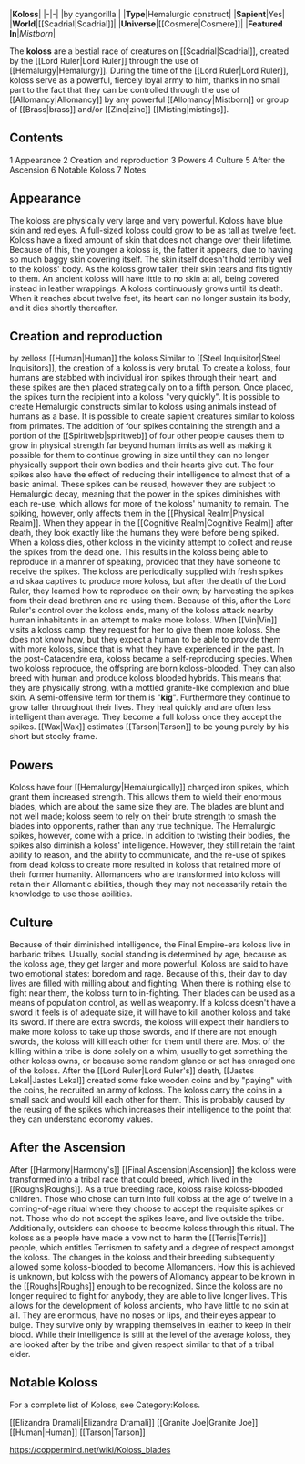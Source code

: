 |**Koloss**|
|-|-|
|by  cyangorilla |
|**Type**|Hemalurgic construct|
|**Sapient**|Yes|
|**World**|[[Scadrial\|Scadrial]]|
|**Universe**|[[Cosmere\|Cosmere]]|
|**Featured In**|*Mistborn*|

The **koloss** are a bestial race of creatures on [[Scadrial\|Scadrial]], created by the [[Lord Ruler\|Lord Ruler]] through the use of [[Hemalurgy\|Hemalurgy]]. During the time of the [[Lord Ruler\|Lord Ruler]], koloss serve as a powerful, fiercely loyal army to him, thanks in no small part to the fact that they can be controlled through the use of [[Allomancy\|Allomancy]] by any powerful [[Allomancy\|Mistborn]] or group of [[Brass\|brass]] and/or [[Zinc\|zinc]] [[Misting\|mistings]].

## Contents

1 Appearance
2 Creation and reproduction
3 Powers
4 Culture
5 After the Ascension
6 Notable Koloss
7 Notes


## Appearance
The koloss are physically very large and very powerful. Koloss have blue skin and red eyes. A full-sized koloss could grow to be as tall as twelve feet. Koloss have a fixed amount of skin that does not change over their lifetime. Because of this, the younger a koloss is, the fatter it appears, due to having so much baggy skin covering itself. The skin itself doesn't hold terribly well to the koloss' body. As the koloss grow taller, their skin tears and fits tightly to them. An ancient koloss will have little to no skin at all, being covered instead in leather wrappings. A koloss continuously grows until its death. When it reaches about twelve feet, its heart can no longer sustain its body, and it dies shortly thereafter.

## Creation and reproduction
 by  zelloss  [[Human\|Human]] the koloss
Similar to [[Steel Inquisitor\|Steel Inquisitors]], the creation of a koloss is very brutal. To create a koloss, four humans are stabbed with individual iron spikes through their heart, and these spikes are then placed strategically on to a fifth person. Once placed, the spikes turn the recipient into a koloss "very quickly". It is possible to create Hemalurgic constructs similar to koloss using animals instead of humans as a base. It is possible to create sapient creatures similar to koloss from primates.
The addition of four spikes containing the strength and a portion of the [[Spiritweb\|spiritweb]] of four other people causes them to grow in physical strength far beyond human limits as well as making it possible for them to continue growing in size until they can no longer physically support their own bodies and their hearts give out. The four spikes also have the effect of reducing their intelligence to almost that of a basic animal. These spikes can be reused, however they are subject to Hemalurgic decay, meaning that the power in the spikes diminishes with each re-use, which allows for more of the koloss' humanity to remain.
The spiking, however, only affects them in the [[Physical Realm\|Physical Realm]]. When they appear in the [[Cognitive Realm\|Cognitive Realm]] after death, they look exactly like the humans they were before being spiked.
When a koloss dies, other koloss in the vicinity attempt to collect and reuse the spikes from the dead one. This results in the koloss being able to reproduce in a manner of speaking, provided that they have someone to receive the spikes. The koloss are periodically supplied with fresh spikes and skaa captives to produce more koloss, but after the death of the Lord Ruler, they learned how to reproduce on their own; by harvesting the spikes from their dead brethren and re-using them.
Because of this, after the Lord Ruler's control over the koloss ends, many of the koloss attack nearby human inhabitants in an attempt to make more koloss. When [[Vin\|Vin]] visits a koloss camp, they request for her to give them more koloss. She does not know how, but they expect a human to be able to provide them with more koloss, since that is what they have experienced in the past.
In the post-Catacendre era, koloss became a self-reproducing species. When two koloss reproduce, the offspring are born koloss-blooded. They can also breed with human and produce koloss blooded hybrids. This means that they are physically strong, with a mottled granite-like complexion and blue skin. A semi-offensive term for them is "**kig**". Furthermore they continue to grow taller throughout their lives. They heal quickly and are often less intelligent than average. They become a full koloss once they accept the spikes. [[Wax\|Wax]] estimates [[Tarson\|Tarson]] to be young purely by his short but stocky frame.

## Powers
Koloss have four [[Hemalurgy\|Hemalurgically]] charged iron spikes, which grant them increased strength. This allows them to wield their enormous blades, which are about the same size they are. The blades are blunt and not well made; koloss seem to rely on their brute strength to smash the blades into opponents, rather than any true technique. The Hemalurgic spikes, however, come with a price. In addition to twisting their bodies, the spikes also diminish a koloss' intelligence. However, they still retain the faint ability to reason, and the ability to communicate, and the re-use of spikes from dead koloss to create more resulted in koloss that retained more of their former humanity.
Allomancers who are transformed into koloss will retain their Allomantic abilities, though they may not necessarily retain the knowledge to use those abilities.

## Culture
Because of their diminished intelligence, the Final Empire-era koloss live in barbaric tribes. Usually, social standing is determined by age, because as the koloss age, they get larger and more powerful.
Koloss are said to have two emotional states: boredom and rage. Because of this, their day to day lives are filled with milling about and fighting. When there is nothing else to fight near them, the koloss turn to in-fighting. Their blades can be used as a means of population control, as well as weaponry. If a koloss doesn't have a sword it feels is of adequate size, it will have to kill another koloss and take its sword. If there are extra swords, the koloss will expect their handlers to make more koloss to take up those swords, and if there are not enough swords, the koloss will kill each other for them until there are.
Most of the killing within a tribe is done solely on a whim, usually to get something the other koloss owns, or because some random glance or act has enraged one of the koloss.
After the [[Lord Ruler\|Lord Ruler's]] death, [[Jastes Lekal\|Jastes Lekal]] created some fake wooden coins and by "paying" with the coins, he recruited an army of koloss. The koloss carry the coins in a small sack and would kill each other for them. This is probably caused by the reusing of the spikes which increases their intelligence to the point that they can understand economy values.

## After the Ascension
After [[Harmony\|Harmony's]] [[Final Ascension\|Ascension]] the koloss were transformed into a tribal race that could breed, which lived in the [[Roughs\|Roughs]]. As a true breeding race, koloss raise koloss-blooded children. Those who chose can turn into full koloss at the age of twelve in a coming-of-age ritual where they choose to accept the requisite spikes or not. Those who do not accept the spikes leave, and live outside the tribe. Additionally, outsiders can choose to become koloss through this ritual. The koloss as a people have made a vow not to harm the [[Terris\|Terris]] people, which entitles Terrismen to safety and a degree of respect amongst the koloss.
The changes in the koloss and their breeding subsequently allowed some koloss-blooded to become Allomancers. How this is achieved is unknown, but koloss with the powers of Allomancy appear to be known in the [[Roughs\|Roughs]] enough to be recognized.
Since the koloss are no longer required to fight for anybody, they are able to live longer lives. This allows for the development of koloss ancients, who have little to no skin at all. They are enormous, have no noses or lips, and their eyes appear to bulge. They survive only by wrapping themselves in leather to keep in their blood. While their intelligence is still at the level of the average koloss, they are looked after by the tribe and given respect similar to that of a tribal elder.

## Notable Koloss
For a complete list of Koloss, see Category:Koloss.

[[Elizandra Dramali\|Elizandra Dramali]]
[[Granite Joe\|Granite Joe]]
[[Human\|Human]]
[[Tarson\|Tarson]]



https://coppermind.net/wiki/Koloss_blades